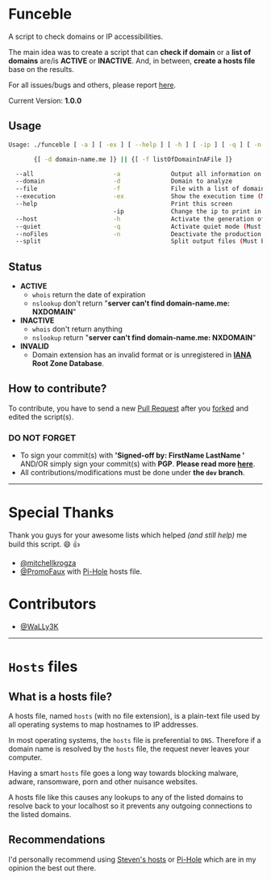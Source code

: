 # Funceble

A script to check domains or IP accessibilities.

The main idea was to create a script that can **check if domain** or a **list of domains** are/is **ACTIVE** or **INACTIVE**. And, in between, **create a hosts file** base on the results.

For all issues/bugs and others, please report [here](https://github.com/funilrys/funceble/issues/new).

Current Version: **1.0.0**

## Usage

```sh
Usage: ./funceble [ -a ] [ -ex ] [ --help ] [ -h ] [ -ip ] [ -q ] [ -n ] [ --split ]

       {[ -d domain-name.me ]} || {[ -f listOfDomainInAFile ]}

  --all                      -a              Output all information on screen (Must be before -d or -f)
  --domain                   -d              Domain to analyze
  --file                     -f              File with a list of domains
  --execution                -ex             Show the execution time (Must be before -d or -f)
  --help                                     Print this screen
                             -ip             Change the ip to print in host file (Must be before -d or -f)
  --host                     -h              Activate the generation of host (Must be before -d or -f)
  --quiet                    -q              Activate quiet mode (Must be before -d or -f)
  --noFiles                  -n              Deactivate the production of output files (Must be before -d or -f)
  --split                                    Split output files (Must be before -d or -f)
```
## Status

* **ACTIVE**
    * `whois` return the date of expiration
    * `nslookup` don't return "**server can't find domain-name.me: NXDOMAIN**"
* **INACTIVE**
    * `whois` don't return anything
    * `nslookup` return "**server can't find domain-name.me: NXDOMAIN**"
* **INVALID**
    * Domain extension has an invalid format or is unregistered in **[IANA](https://www.iana.org/domains/root/db) Root Zone Database**.

## How to contribute?

To contribute, you have to send a new [Pull Request](https://github.com/funilrys/funceble/compare) after you [forked](https://github.com/funilrys/funceble/pulls#fork-destination-box) and edited the script(s).

### DO NOT FORGET

* To sign your commit(s) with **'Signed-off by: FirstName LastName <e at mail dot com>'** AND/OR simply sign your commit(s) with **PGP**. **Please read more [here](https://github.com/blog/2144-gpg-signature-verification)**.
* All contributions/modifications must be done under **the `dev` branch**.

____
# Special Thanks
Thank you guys for your awesome lists which helped _(and still help)_ me build this script. :smile: :+1:

* [@mitchellkrogza](https://github.com/mitchellkrogza)
* [@PromoFaux](https://github.com/PromoFaux) with [Pi-Hole](https://github.com/pi-hole/pi-hole) hosts file.

# Contributors

* [@WaLLy3K](https://github.com/WaLLy3K)

____
# `Hosts` files

## What is a hosts file?

A hosts file, named `hosts` (with no file extension), is a plain-text file
used by all operating systems to map hostnames to IP addresses.

In most operating systems, the `hosts` file is preferential to `DNS`.
Therefore if a domain name is resolved by the `hosts` file, the request never
leaves your computer.

Having a smart `hosts` file goes a long way towards blocking malware, adware, ransomware, porn and other nuisance websites.

A hosts file like this causes any lookups to any of the listed domains to resolve back to your localhost so it prevents any outgoing connections to the listed domains.

## Recommendations

I'd personally recommend using [Steven's hosts](https://github.com/StevenBlack/hosts) or [Pi-Hole](https://github.com/pi-hole/pi-hole) which are in my opinion the best out there.
